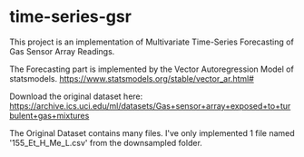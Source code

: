 # time-series-gsr

This project is an implementation of Multivariate Time-Series Forecasting of Gas Sensor Array Readings.

The Forecasting part is implemented by the Vector Autoregression Model of statsmodels.
https://www.statsmodels.org/stable/vector_ar.html#

Download the original dataset here: https://archive.ics.uci.edu/ml/datasets/Gas+sensor+array+exposed+to+turbulent+gas+mixtures

The Original Dataset contains many files. I've only implemented 1 file named '155_Et_H_Me_L.csv' from the downsampled folder.

